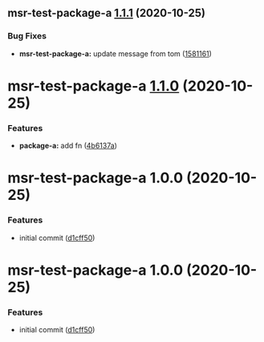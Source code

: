 ## msr-test-package-a [1.1.1](https://github.com/dbouwman/monorepo-semantic-release/compare/msr-test-package-a@1.1.0...msr-test-package-a@1.1.1) (2020-10-25)


### Bug Fixes

* **msr-test-package-a:** update message from tom ([1581161](https://github.com/dbouwman/monorepo-semantic-release/commit/1581161eabbf2828c5349496f17e4c4edfedd001))

# msr-test-package-a [1.1.0](https://github.com/dbouwman/monorepo-semantic-release/compare/msr-test-package-a@1.0.0...msr-test-package-a@1.1.0) (2020-10-25)


### Features

* **package-a:** add fn ([4b6137a](https://github.com/dbouwman/monorepo-semantic-release/commit/4b6137a3c1a38e6aaaf24168b44e472bb0995bbe))

# msr-test-package-a 1.0.0 (2020-10-25)


### Features

* initial commit ([d1cff50](https://github.com/dbouwman/monorepo-semantic-release/commit/d1cff501721d28dc12eb07870b76fd8800b969f0))

# msr-test-package-a 1.0.0 (2020-10-25)


### Features

* initial commit ([d1cff50](https://github.com/dbouwman/monorepo-semantic-release/commit/d1cff501721d28dc12eb07870b76fd8800b969f0))
